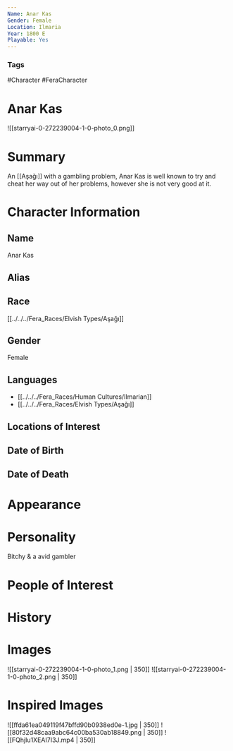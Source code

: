 ```yaml
---
Name: Anar Kas
Gender: Female
Location: Ilmaria
Year: 1800 E
Playable: Yes
---
```


### Tags
#Character #FeraCharacter

# Anar Kas
![[starryai-0-272239004-1-0-photo_0.png]]

# Summary
An [[Aşağı]] with a gambling problem, Anar Kas is well known to try and cheat her way out of her problems, however she is not very good at it.

# Character Information

## Name
Anar Kas
## Alias

## Race
[[../../../Fera_Races/Elvish Types/Aşağı]]

## Gender
Female

## Languages
- [[../../../Fera_Races/Human Cultures/Ilmarian]]
- [[../../../Fera_Races/Elvish Types/Aşağı]]

## Locations of Interest

## Date of Birth

## Date of Death

# Appearance

# Personality
Bitchy & a avid gambler

# People of Interest

# History

# Images
![[starryai-0-272239004-1-0-photo_1.png | 350]]
![[starryai-0-272239004-1-0-photo_2.png  | 350]]

# Inspired Images
![[ffda61ea049119f47bffd90b0938ed0e-1.jpg | 350]]
![[80f32d48caa9abc64c00ba530ab18849.png | 350]]
![[FQhjIu1XEAI7I3J.mp4 | 350]]
